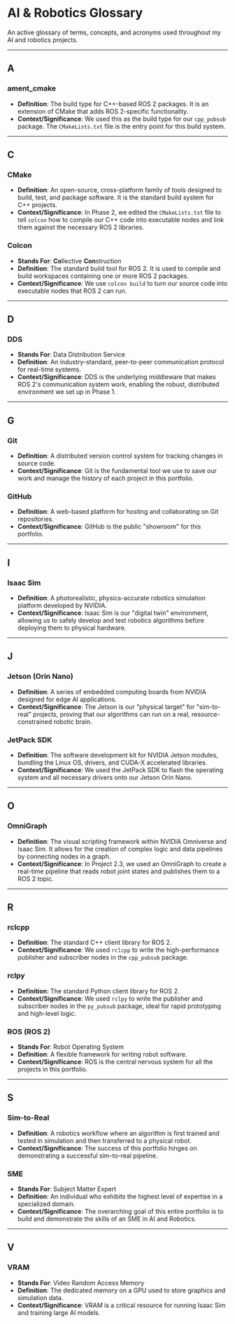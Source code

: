 # AI & Robotics Glossary

An active glossary of terms, concepts, and acronyms used throughout my AI and robotics projects.

---

## A

### ament_cmake
-   **Definition**: The build type for C++-based ROS 2 packages. It is an extension of CMake that adds ROS 2-specific functionality.
-   **Context/Significance**: We used this as the build type for our `cpp_pubsub` package. The `CMakeLists.txt` file is the entry point for this build system.

---

## C

### CMake
-   **Definition**: An open-source, cross-platform family of tools designed to build, test, and package software. It is the standard build system for C++ projects.
-   **Context/Significance**: In Phase 2, we edited the `CMakeLists.txt` file to tell `colcon` how to compile our C++ code into executable nodes and link them against the necessary ROS 2 libraries.

### Colcon
-   **Stands For**: **Co**llective **Con**struction
-   **Definition**: The standard build tool for ROS 2. It is used to compile and build workspaces containing one or more ROS 2 packages.
-   **Context/Significance**: We use `colcon build` to turn our source code into executable nodes that ROS 2 can run.

---

## D

### DDS
-   **Stands For**: Data Distribution Service
-   **Definition**: An industry-standard, peer-to-peer communication protocol for real-time systems.
-   **Context/Significance**: DDS is the underlying middleware that makes ROS 2's communication system work, enabling the robust, distributed environment we set up in Phase 1.

---

## G

### Git
-   **Definition**: A distributed version control system for tracking changes in source code.
-   **Context/Significance**: Git is the fundamental tool we use to save our work and manage the history of each project in this portfolio.

### GitHub
-   **Definition**: A web-based platform for hosting and collaborating on Git repositories.
-   **Context/Significance**: GitHub is the public "showroom" for this portfolio.

---

## I

### Isaac Sim
-   **Definition**: A photorealistic, physics-accurate robotics simulation platform developed by NVIDIA.
-   **Context/Significance**: Isaac Sim is our "digital twin" environment, allowing us to safely develop and test robotics algorithms before deploying them to physical hardware.

---

## J

### Jetson (Orin Nano)
-   **Definition**: A series of embedded computing boards from NVIDIA designed for edge AI applications.
-   **Context/Significance**: The Jetson is our "physical target" for "sim-to-real" projects, proving that our algorithms can run on a real, resource-constrained robotic brain.

### JetPack SDK
-   **Definition**: The software development kit for NVIDIA Jetson modules, bundling the Linux OS, drivers, and CUDA-X accelerated libraries.
-   **Context/Significance**: We used the JetPack SDK to flash the operating system and all necessary drivers onto our Jetson Orin Nano.

---

## O

### OmniGraph
-   **Definition**: The visual scripting framework within NVIDIA Omniverse and Isaac Sim. It allows for the creation of complex logic and data pipelines by connecting nodes in a graph.
-   **Context/Significance**: In Project 2.3, we used an OmniGraph to create a real-time pipeline that reads robot joint states and publishes them to a ROS 2 topic.

---

## R

### rclcpp
-   **Definition**: The standard C++ client library for ROS 2.
-   **Context/Significance**: We used `rclcpp` to write the high-performance publisher and subscriber nodes in the `cpp_pubsub` package.

### rclpy
-   **Definition**: The standard Python client library for ROS 2.
-   **Context/Significance**: We used `rclpy` to write the publisher and subscriber nodes in the `py_pubsub` package, ideal for rapid prototyping and high-level logic.

### ROS (ROS 2)
-   **Stands For**: Robot Operating System
-   **Definition**: A flexible framework for writing robot software.
-   **Context/Significance**: ROS is the central nervous system for all the projects in this portfolio.

---

## S

### Sim-to-Real
-   **Definition**: A robotics workflow where an algorithm is first trained and tested in simulation and then transferred to a physical robot.
-   **Context/Significance**: The success of this portfolio hinges on demonstrating a successful sim-to-real pipeline.

### SME
-   **Stands For**: Subject Matter Expert
-   **Definition**: An individual who exhibits the highest level of expertise in a specialized domain.
-   **Context/Significance**: The overarching goal of this entire portfolio is to build and demonstrate the skills of an SME in AI and Robotics.

---

## V

### VRAM
-   **Stands For**: Video Random Access Memory
-   **Definition**: The dedicated memory on a GPU used to store graphics and simulation data.
-   **Context/Significance**: VRAM is a critical resource for running Isaac Sim and training large AI models.